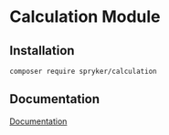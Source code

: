 # Calculation Module

## Installation

```
composer require spryker/calculation
```

## Documentation

[Documentation](https://spryker.github.io)
